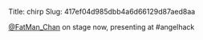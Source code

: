 Title: chirp
Slug: 417ef04d985dbb4a6d66129d87aed8aa

<a href="http://twitter.com/FatMan_Chan">@FatMan_Chan</a> on stage now, presenting at #angelhack
